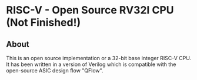 # RISC-V - Open Source RV32I CPU (Not Finished!)
## About
This is an open source implementation or a 32-bit base integer RISC-V CPU.  It has been written in a version of Verilog which is compatible with the open-source ASIC design flow "QFlow".
